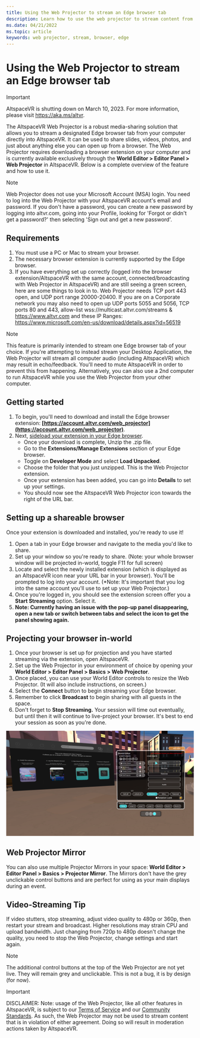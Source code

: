 ```yaml
---
title: Using the Web Projector to stream an Edge browser tab
description: Learn how to use the web projector to stream content from a designated browser into AltspaceVR experiences.
ms.date: 04/21/2022
ms.topic: article
keywords: web projector, stream, browser, edge
---
```


# Using the Web Projector to stream an Edge browser tab

>[!Important]
>AltspaceVR is shutting down on March 10, 2023. For more information, please visit https://aka.ms/altvr.

The AltspaceVR Web Projector is a robust media-sharing solution that allows you to stream a designated Edge browser tab from your computer directly into AltspaceVR. It can be used to share slides, videos, photos, and just about anything else you can open up from a browser. The Web Projector requires downloading a browser extension on your computer and is currently available exclusively through the **World Editor > Editor Panel > Web Projector** in AltspaceVR. Below is a complete overview of the feature and how to use it.

> [!NOTE]
> Web Projector does not use your Microsoft Account (MSA) login. You need to log into the Web Projector with your AltspaceVR account's email and password. If you don't have a password, you can create a new password by logging into altvr.com, going into your Profile, looking for 'Forgot or didn't get a password?' then selecting 'Sign out and get a new password'.

## Requirements

1. You must use a PC or Mac to stream your browser.
2. The necessary browser extension is currently supported by the Edge browser.
3. If you have everything set up correctly (logged into the browser extension/AltspaceVR with the same account, connected/broadcasting with Web Projector in AltspaceVR) and are still seeing a green screen, here are some things to look in to. Web Projector needs TCP port 443 open, and UDP port range 20000-20400. If you are on a Corporate network you may also need to open up UDP ports 5055 and 5056, TCP ports 80 and 443, allow-list wss://multicast.altvr.com/streams & https://www.altvr.com and these IP Ranges: https://www.microsoft.com/en-us/download/details.aspx?id=56519

> [!NOTE]
> This feature is primarily intended to stream one Edge browser tab of your choice. If you're attempting to instead stream your Desktop Application, the Web Projector will stream all computer audio (including AltspaceVR) which may result in echo/feedback. You'll need to mute AltspaceVR in order to prevent this from happening. Alternatively, you can also use a 2nd computer to run AltspaceVR while you use the Web Projector from your other computer.

## Getting started

1. To begin, you'll need to download and install the Edge browser extension: **[https://account.altvr.com/web_projector](https://account.altvr.com/web_projector)**.
2. Next, [sideload your extension in your Edge browser](/microsoft-edge/extensions-chromium/getting-started/extension-sideloading).
    * Once your download is complete, Unzip the .zip file.
    * Go to the **Extensions/Manage Extensions** section of your Edge browser.
    * Toggle on **Developer Mode** and select **Load Unpacked**.
    * Choose the folder that you just unzipped. This is the Web Projector extension.
    * Once your extension has been added, you can go into **Details** to set up your settings.
    * You should now see the AltspaceVR Web Projector icon towards the right of the URL bar.

## Setting up a shareable browser

Once your extension is downloaded and installed, you're ready to use it!

1. Open a tab in your Edge browser and navigate to the media you'd like to share.
2. Set up your window so you're ready to share. (Note: your whole browser window will be projected in-world, toggle F11 for full screen)
3. Locate and select the newly installed extension (which is displayed as an AltspaceVR icon near your URL bar in your browser). You'll be prompted to log into your account. (*Note: It's important that you log into the same account you'll use to set up your Web Projector.)
4. Once you're logged in, you should see the extension screen offer you a **Start Streaming** option. Select it.
5. **Note: Currently having an issue with the pop-up panel disappearing, open a new tab or switch between tabs and select the icon to get the panel showing again.**

## Projecting your browser in-world

1. Once your browser is set up for projection and you have started streaming via the extension, open AltspaceVR.
2. Set up the Web Projector in your environment of choice by opening your **World Editor > Editor Panel > Basics > Web Projector**.
3. Once placed, you can use your World Editor controls to resize the Web Projector. (It will also include instructions, on screen.)
4. Select the **Connect** button to begin streaming your Edge browser.
5. Remember to click **Broadcast** to begin sharing with all guests in the space.
6. Don't forget to **Stop Streaming.** Your session will time out eventually, but until then it will continue to live-project your browser. It's best to end your session as soon as you're done.

![Browser projected in AltspaceVR world](images/web-project-img-01.png)

## Web Projector Mirror

You can also use multiple Projector Mirrors in your space: **World Editor > Editor Panel > Basics > Projector Mirror**. The Mirrors don't have the grey unclickable control buttons and are perfect for using as your main displays during an event.

## Video-Streaming Tip

If video stutters, stop streaming, adjust video quality to 480p or 360p, then restart your stream and broadcast. Higher resolutions may strain CPU and upload bandwidth. Just changing from 720p to 480p doesn't change the quality, you need to stop the Web Projector, change settings and start again.

> [!NOTE]
> The additional control buttons at the top of the Web Projector are not yet live. They will remain grey and unclickable. This is not a bug, it is by design (for now).

> [!IMPORTANT]
> DISCLAIMER: 
> Note: usage of the Web Projector, like all other features in AltspaceVR, is subject to our [Terms of Service](../community/terms-of-service.md) and our [Community Standards](../community/community-standards.md). As such, the Web Projector may not be used to stream content that is in violation of either agreement. Doing so will result in moderation actions taken by AltspaceVR.
